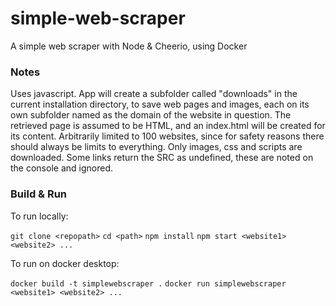 # simple-web-scraper
A simple web scraper with Node &amp; Cheerio, using Docker

### Notes
Uses javascript.
App will create a subfolder called "downloads" in the current installation directory, to save web pages and images, each on its own subfolder named as the domain of the website in question.
The retrieved page is assumed to be HTML, and an index.html will be created for its content.
Arbitrarily limited to 100 websites, since for safety reasons there should always be limits to everything.
Only images, css and scripts are downloaded. Some links return the SRC as undefined, these are noted on the console and ignored.

### Build & Run

To run locally:  

`git clone <repopath>`
`cd <path>`
`npm install`
`npm start <website1> <website2> ...`

To run on docker desktop:

`docker build -t simplewebscraper .`
`docker run simplewebscraper <website1> <website2> ...`


